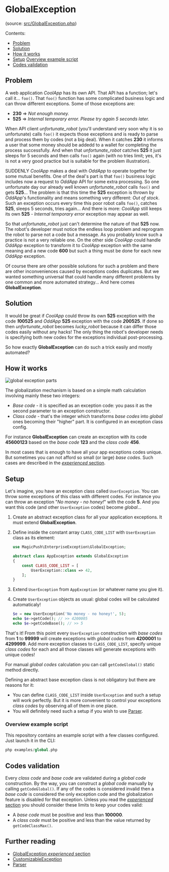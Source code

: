 # GlobalException

(source: [src/GlobalException.php](../../../../src/GlobalException.php))

Contents:
- [Problem](#problem)
- [Solution](#solution)
- [How it works](#how-it-works)
- [Setup](#setup)
    [Overview example script](#overview-example-script)
- [Codes validation](#codes-validation)

## Problem

A web application _CoolApp_ has its own API. That API has a function; let's call it... `foo()`. That `foo()` function
has some complicated business logic and can throw different exceptions. Some of those exceptions are:
- **230** => _Not enough money._
- **525** => _Internal temporary error. Please try again 5 seconds later._

When API client _unfortunate_robot_ (you'll understand very soon why it is so unfortunate) calls `foo()` it expects
those exceptions and is ready to parse and process them by codes (not a big deal). When it catches **230** it informs a
user that some money should be addedd to a wallet for completing the process successfully. And when that
_unfortunate_robot_  catches **525** it just sleeps for 5 seconds and then calls `foo()` again (with no tries limit;
yes, it's is not a very good practice but is suitable for the problem illustration).

SUDDENLY _CoolApp_ makes a deal with _OddApp_ to operate together for some mutual benefits. One of the deal's part is
that `foo()` business logic includes now a request to _OddApp_ API for some extra processing.
So one unfortunate day our already well known _unfortunate_robot_ calls `foo()` and gets **525**... The problem is that
this time the **525** exception is thrown by _OddApp_'s functionality and means something very different: _Out of
stock_. Such an exception occurs every time this poor robot calls `foo()`, catches **525**, sleeps 5 seconds, tries
again... And there is more: _CoolApp_ still keeps its own **525** - _Internal temporary error_ exception may appear
as well.

So that _unfortunate_robot_ just can't determine the nature of that **525** now. The robot's developer must notice
the endless loop problem and reprogram the robot to parse not a code but a message. As you probably know such a
practice is not a very reliable one. On the other side _CoolApp_ could handle _OddApp_ exception to transform it to
_CoolApp_ exception with the same meaning and a new code **600** but such a thing must be done for each new _OddApp_
exception.

Of course there are other possible solutions for such a problem and there are other inconveniences caused by exceptions
codes duplicates. But we wanted something universal that could handle many different problems by one common and more
automated strategy... And here comes **GlobalException**.

## Solution

It would be great if _CoolApp_ could throw its own **525** exception with the code _**1**_**00525** and _OddApp_
**525** exception with the code _**2**_**00525**. If done so then _unfortunate_robot_ becomes _lucky_robot_ because it
can differ those codes easily without any hacks! The only thing the robot's developer needs is specifying both new
codes for the exceptions individual post-processing.

So how exactly **GlobalException** can do such a trick easily and mostly automated?

## How it works

![global exception parts]()

The globalization mechanism is based on a simple math calculation involving mainly these two integers:
- _Base code_ - it is specified as an exception code: you pass it as the second parameter to an exception constructor.
- _Class code_ - that's the integer which transforms _base codes_ into _global_ ones becoming their "higher" part.
It is configured in an exception class config.

For instance **GlobalException** can create an exception with its code **45600123** based on the _base code_ **123**
and the _class code_ **456**.

In most cases that is enough to have all your app exceptions codes unique. But sometimes you can not afford so small
(or large) _base codes_. Such cases are described in the
[_experienced_ section](../experienced/global-exception.md#inadecuate-base-code-maximum).

## Setup

Let's imagine, you have an exception class called `UserException`. You can throw some exceptions of this class with
different codes. For instance you can throw an exception "_No money - no honey!_" with the code **5**. And you want
this code (and other `UserException` codes) become _global_...

1. Create an abstract exception class for all your application exceptions. It must extend **GlobalException**.
1. Define inside the constant array `CLASS_CODE_LIST` with `UserException` class as its element:

    ```php
    use MagicPush\EnterpriseException\GlobalException;
    
    abstract class AppException extends GlobalException
    {
        const CLASS_CODE_LIST = [
            UserException::class => 42,
        ];
    }
    ```

1. Extend `UserException` from `AppException` (or whatever name you give it).
1. Create `UserException` objects as usual: global codes will be calculated automaticaly!

    ```php
    $e = new UserException('No money - no honey!', 5);
    echo $e->getCode(); // >> 4200005
    echo $e->getCodeBase(); // >> 5
    ```

That's it! From this point every `UserException` construction with _base codes_ from **1** to **99999** will create
exceptions with _global codes_ from **4200001** to **4299999**. Add more exception classes to `CLASS_CODE_LIST`,
specify unique _class codes_ for each and all those classes will generate exceptions with unique codes!

For manual _global codes_ calculation you can call `getCodeGlobal()` static method directly.

Defining an abstract base exception class is not obligatory but there are reasons for it:
- You can define `CLASS_CODE_LIST` inside `UserException` and such a setup will work perfectly.
But it is more convenient to control your exceptions _class codes_ by observing all of them in one place.
- You will definitely need such a setup if you wish to use [Parser](parser.md#prerequisites).

### Overview example script

This repository contains an example script with a few classes configured. Just launch it in the CLI:

```php
php examples/global.php
```

## Codes validation

Every _class code_ and _base code_ are validated during a _global code_ construction. By the way, you can construct a
_global code_ manually by calling `getCodeGlobal()`. If any of the codes is considered invalid then a _base code_ is
considered the only exception code and the globalization feature is disabled for that exception. Unless you read the
[_experienced_ section](../experienced/global-exception.md) you should consider these limits to keep your codes valid:
- A _base code_ must be positive and less than **100000**.
- A _class code_ must be positive and less than the value returned by `getCodeClassMax()`.

## Further reading

- [GlobalException _experienced_ section](../experienced/global-exception.md)
- [CustomizableException](customizable-exception.md)
- [Parser](parser.md)
